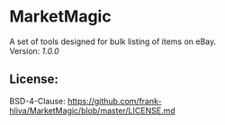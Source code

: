 # MarketMagic

A set of tools designed for bulk listing of items on eBay. \
Version: *1.0.0*

## License:
BSD-4-Clause: https://github.com/frank-hliva/MarketMagic/blob/master/LICENSE.md
